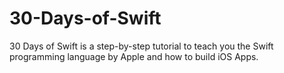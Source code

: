 30-Days-of-Swift
================

30 Days of Swift is a step-by-step tutorial to teach you the Swift programming language by Apple and how to build iOS Apps.
